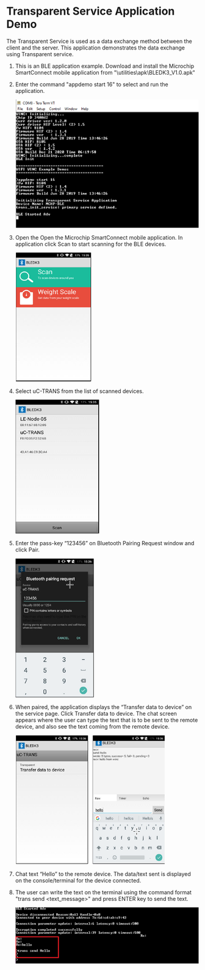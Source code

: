 
# Transparent Service Application Demo

 The Transparent Service is used as a data exchange method between the client and the server. This application demonstrates the data exchange using Transparent service.

1. This is an BLE application example. Download and install the Microchip SmartConnect mobile application from "\utilities\apk\BLEDK3_V1.0.apk"

2. Enter the command "appdemo start 16" to select and run the application.

	![transparent_service_start](GUID-09A82A88-4730-41E4-ABB8-B61A1134F5F3-low.png)

3. Open the Open the Microchip SmartConnect mobile application. In application click Scan to start scanning for the BLE devices.

	![Transparent_service_scan_device](GUID-3991CC16-C331-4B4C-86AD-F80AA0A2A743-low.png)

4. Select uC-TRANS from the list of scanned devices.

	![transparent_service_device_list](GUID-9652A8E7-F721-4CB4-8519-53C172BBFB3F-low.png)
	
5. Enter the pass-key “123456” on Bluetooth Pairing Request window and click Pair.
 
	![Transparent_service_pairing](GUID-F6412141-1822-40E5-9B07-2B69F06EE9BE-low.png)

6. When paired, the application displays the “Transfer data to device” on the service page. Click Transfer data to device. The chat screen appears where the user can type the text that is to be sent to the remote device, and also see the text coming from the remote device.

	![Transparent_service_transferring_data](GUID-64EAC290-BC52-43CE-891F-D27FD973151C-low.png)

7. Chat text “Hello” to the remote device. The data/text sent is displayed on the console/terminal for the device connected.

8. The user can write the text on the terminal using the command format "trans send <text_message>" and press ENTER key to send the text.

	![Transparent_service_terminal](GUID-0C256791-794C-45C8-9038-357685733852-low.png)
